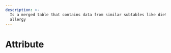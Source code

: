 ```yaml
---
description: >-
  Is a merged table that contains data from similar subtables like diets,
  allergy
---
```


# Attribute

